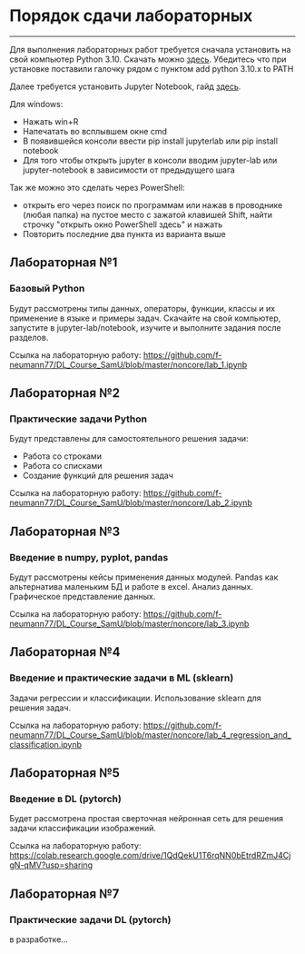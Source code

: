 # Порядок сдачи лабораторных
----------------------------

Для выполнения лабораторных работ требуется сначала установить на свой компьютер Python 3.10. Скачать можно [здесь](https://www.python.org/downloads/).
Убедитесь что при установке поставили галочку рядом с пунктом add python 3.10.x to PATH

Далее требуется установить Jupyter Notebook, гайд [здесь](https://jupyter.org/install).

Для windows:
- Нажать win+R
- Напечатать во всплывшем окне cmd
- В появившейся консоли ввести pip install jupyterlab или pip install notebook
- Для того чтобы открыть jupyter в консоли вводим jupyter-lab или jupyter-notebook в зависимости от предыдущего шага

Так же можно это сделать через PowerShell:
- открыть его через поиск по программам или нажав в проводнике (любая папка) на пустое место с зажатой клавишей Shift, найти строчку "открыть окно PowerShell здесь" и нажать
- Повторить последние два пункта из варианта выше


## Лабораторная №1
### Базовый Python
Будут рассмотрены типы данных, операторы, функции, классы и их применение в языке и примеры задач. Скачайте на свой компьютер, запустите в jupyter-lab/notebook, изучите и выполните задания после разделов. 

Ссылка на лабораторную работу: https://github.com/f-neumann77/DL_Course_SamU/blob/master/noncore/lab_1.ipynb

## Лабораторная №2
### Практические задачи Python
Будут представлены для самостоятельного решения задачи:
- Работа со строками
- Работа со списками
- Создание функций для решения задач

Ссылка на лабораторную работу: https://github.com/f-neumann77/DL_Course_SamU/blob/master/noncore/Lab_2.ipynb
## Лабораторная №3
### Введение в numpy, pyplot, pandas
Будут рассмотрены кейсы применения данных модулей. 
Pandas как альтернатива маленьким БД и работе в excel. 
Анализ данных.
Графическое представление данных.

Ссылка на лабораторную работу: https://github.com/f-neumann77/DL_Course_SamU/blob/master/noncore/lab_3.ipynb

## Лабораторная №4
### Введение и практические задачи в ML (sklearn)
Задачи регрессии и классификации.
Использование sklearn для решения задач.

Ссылка на лабораторную работу: https://github.com/f-neumann77/DL_Course_SamU/blob/master/noncore/lab_4_regression_and_classification.ipynb

## Лабораторная №5
### Введение в DL (pytorch)
Будет рассмотрена простая сверточная нейронная сеть для решения задачи классификации изображений.

Ссылка на лабораторную работу: https://colab.research.google.com/drive/1QdQekU1T6rqNN0bEtrdRZmJ4CjgN-qMV?usp=sharing



## Лабораторная №7
### Практические задачи DL (pytorch)
в разработке...

